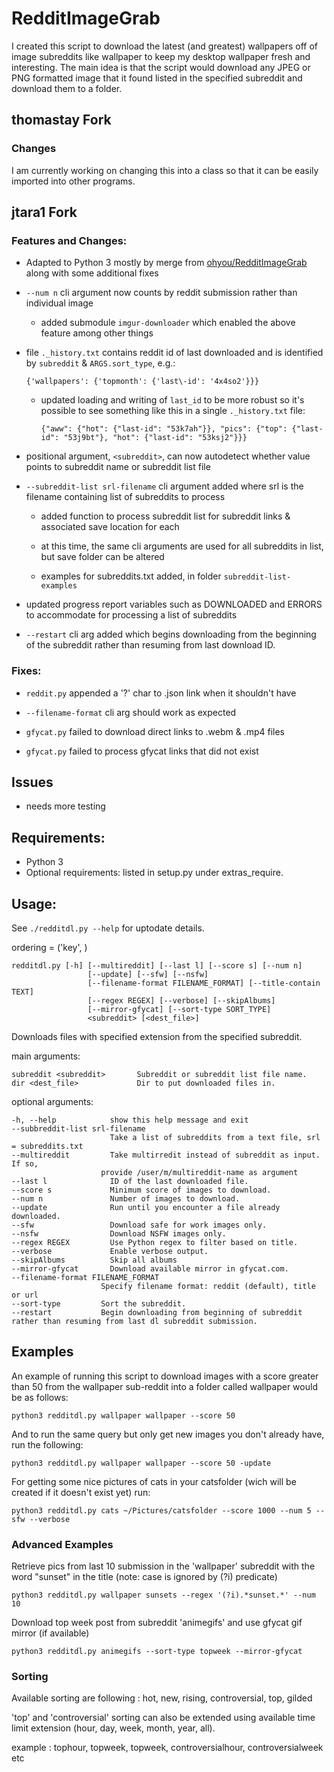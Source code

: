 # RedditImageGrab

I created this script to download the latest (and greatest) wallpapers
off of image subreddits like wallpaper to keep my desktop wallpaper
fresh and interesting. The main idea is that the script would download
any JPEG or PNG formatted image that it found listed in the specified
subreddit and download them to a folder.


## thomastay Fork

### Changes
I am currently working on changing this into a class so that it can be easily imported into other programs.

## jtara1 Fork

### Features and Changes:



* Adapted to Python 3 mostly by merge from [ohyou/RedditImageGrab](https://github.com/ohyou/RedditImageGrab) along with some additional fixes

* `--num n` cli argument now counts by reddit submission rather than individual image

    * added submodule `imgur-downloader` which enabled the above feature among other things


* file `._history.txt` contains reddit id of last downloaded and is identified by `subreddit` & `ARGS.sort_type`, e.g.:

    `{'wallpapers': {'topmonth': {'last\-id': '4x4so2'}}}`

    * updated loading and writing of `last_id` to be more robust so it's possible to see something like this in a single `._history.txt` file:

        `{"aww": {"hot": {"last-id": "53k7ah"}}, "pics": {"top": {"last-id": "53j9bt"}, "hot": {"last-id": "53ksj2"}}}`


* positional argument, `<subreddit>`, can now autodetect whether value points to subreddit name or subreddit list file


* `--subreddit-list srl-filename` cli argument added where srl is the filename containing list of subreddits to process

    * added function to process subreddit list for subreddit links & associated save location for each

    * at this time, the same cli arguments are used for all subreddits in list, but save folder can be altered

    * examples for subreddits.txt added, in folder `subreddit-list-examples`


* updated progress report variables such as DOWNLOADED and ERRORS to accommodate for processing a list of subreddits

* `--restart` cli arg added which begins downloading from the beginning of the subreddit rather than resuming from last download ID.

### Fixes:

* `reddit.py` appended a '?' char to .json link when it shouldn't have

* `--filename-format` cli arg should work as expected

* `gfycat.py` failed to download direct links to .webm & .mp4 files

* `gfycat.py` failed to process gfycat links that did not exist

## Issues

* needs more testing

## Requirements:

 * Python 3
 * Optional requirements: listed in setup.py under extras_require.

## Usage:

See `./redditdl.py --help` for uptodate details.


ordering = ('key', )

    redditdl.py [-h] [--multireddit] [--last l] [--score s] [--num n]
                     [--update] [--sfw] [--nsfw]
                     [--filename-format FILENAME_FORMAT] [--title-contain TEXT]
                     [--regex REGEX] [--verbose] [--skipAlbums]
                     [--mirror-gfycat] [--sort-type SORT_TYPE]
                     <subreddit> [<dest_file>]


Downloads files with specified extension from the specified subreddit.

main arguments:

    subreddit <subreddit>       Subreddit or subreddit list file name.
    dir <dest_file>             Dir to put downloaded files in.

optional arguments:

    -h, --help            show this help message and exit
    --subbreddit-list srl-filename
                          Take a list of subreddits from a text file, srl = subreddits.txt
    --multireddit         Take multirredit instead of subreddit as input. If so,
                        provide /user/m/multireddit-name as argument
    --last l              ID of the last downloaded file.
    --score s             Minimum score of images to download.
    --num n               Number of images to download.
    --update              Run until you encounter a file already downloaded.
    --sfw                 Download safe for work images only.
    --nsfw                Download NSFW images only.
    --regex REGEX         Use Python regex to filter based on title.
    --verbose             Enable verbose output.
    --skipAlbums          Skip all albums
    --mirror-gfycat       Download available mirror in gfycat.com.
    --filename-format FILENAME_FORMAT
                        Specify filename format: reddit (default), title or url
    --sort-type         Sort the subreddit.
    --restart           Begin downloading from beginning of subreddit rather than resuming from last dl subreddit submission.


## Examples

An example of running this script to download images with a score
greater than 50 from the wallpaper sub-reddit into a folder called
wallpaper would be as follows:

    python3 redditdl.py wallpaper wallpaper --score 50

And to run the same query but only get new images you don't already
have, run the following:

    python3 redditdl.py wallpaper wallpaper --score 50 -update

For getting some nice pictures of cats in your catsfolder (wich will be created if it
doesn't exist yet) run:

    python3 redditdl.py cats ~/Pictures/catsfolder --score 1000 --num 5 --sfw --verbose


### Advanced Examples

Retrieve pics from last 10 submission in the 'wallpaper' subreddit with the word
"sunset" in the title (note: case is ignored by (?i) predicate)

    python3 redditdl.py wallpaper sunsets --regex '(?i).*sunset.*' --num 10

Download top week post from subreddit 'animegifs' and use gfycat gif mirror (if available)

	python3 redditdl.py animegifs --sort-type topweek --mirror-gfycat


### Sorting

Available sorting are following : hot, new, rising, controversial, top, gilded

'top' and 'controversial' sorting can also be extended using available
time limit extension (hour, day, week, month, year, all).

example : tophour, topweek, topweek, controversialhour, controversialweek etc
